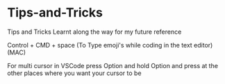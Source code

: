 # Tips-and-Tricks
Tips and Tricks Learnt along the way for my future reference 

Control + CMD + space (To Type emoji's while coding in the text editor)(MAC)

For multi cursor in VSCode press Option and hold Option and press at the other places where you want your cursor to be
